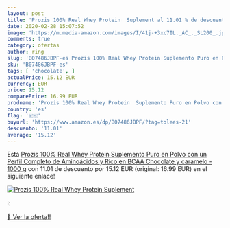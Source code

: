 ```yaml
---
layout: post
title: 'Prozis 100% Real Whey Protein  Suplement al 11.01 % de descuento'
date: 2020-02-28 15:07:52
image: 'https://m.media-amazon.com/images/I/41j-+3xc7IL._AC_._SL200_.jpg'
comments: true
category: ofertas
author: ring
slug: 'B07486JBPF-es Prozis 100% Real Whey Protein Suplemento Puro en Polvo con...'
sku: 'B07486JBPF-es'
tags: [ 'chocolate', ]
actualPrice: 15.12 EUR
currency: EUR
price: 15.12
comparePrice: 16.99 EUR
prodname: 'Prozis 100% Real Whey Protein  Suplemento Puro en Polvo con un Perfil Completo de Aminoácidos y Rico en BCAA  Chocolate y caramelo - 1000 g'
country: 'es'
flag: '🇪🇸'
buyurl: 'https://www.amazon.es/dp/B07486JBPF/?tag=tolees-21'
descuento: '11.01'
average: '15.12'
---
```


Está [Prozis 100% Real Whey Protein  Suplemento Puro en Polvo con un Perfil Completo de Aminoácidos y Rico en BCAA  Chocolate y caramelo - 1000 g](https://www.amazon.es/dp/B07486JBPF/?tag=tolees-21) con 11.01 de descuento por 15.12 EUR (original: 16.99 EUR) en el siguiente enlace!

[![Prozis 100% Real Whey Protein  Suplement](https://m.media-amazon.com/images/I/41j-+3xc7IL._AC_._SL200_.jpg)](https://www.amazon.es/dp/B07486JBPF/?tag=tolees-21)

ℹ️:


[🛒 Ver la oferta!!](https://www.amazon.es/dp/B07486JBPF/?tag=tolees-21)

